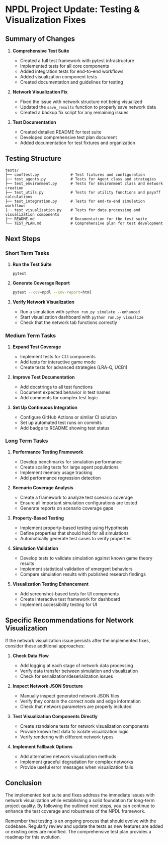 # NPDL Project Update: Testing & Visualization Fixes

## Summary of Changes

1. **Comprehensive Test Suite**
   - Created a full test framework with pytest infrastructure
   - Implemented tests for all core components
   - Added integration tests for end-to-end workflows
   - Added visualization component tests
   - Created documentation and guidelines for testing

2. **Network Visualization Fix**
   - Fixed the issue with network structure not being visualized
   - Updated the `save_results` function to properly save network data
   - Created a backup fix script for any remaining issues

3. **Test Documentation**
   - Created detailed README for test suite
   - Developed comprehensive test plan document
   - Added documentation for test fixtures and organization

## Testing Structure

```
tests/
├── conftest.py              # Test fixtures and configuration
├── test_agents.py           # Tests for Agent class and strategies
├── test_environment.py      # Tests for Environment class and network creation
├── test_utils.py            # Tests for utility functions and payoff calculations
├── test_integration.py      # Tests for end-to-end simulation workflows
├── test_visualization.py    # Tests for data processing and visualization components
├── README.md                # Documentation for the test suite
└── TEST_PLAN.md             # Comprehensive plan for test development
```

## Next Steps

### Short Term Tasks

1. **Run the Test Suite**
   ```bash
   pytest
   ```

2. **Generate Coverage Report**
   ```bash
   pytest --cov=npdl --cov-report=html
   ```

3. **Verify Network Visualization**
   - Run a simulation with `python run.py simulate --enhanced`
   - Start visualization dashboard with `python run.py visualize`
   - Check that the network tab functions correctly

### Medium Term Tasks

1. **Expand Test Coverage**
   - Implement tests for CLI components
   - Add tests for interactive game mode
   - Create tests for advanced strategies (LRA-Q, UCB1)

2. **Improve Test Documentation**
   - Add docstrings to all test functions
   - Document expected behavior in test names
   - Add comments for complex test logic

3. **Set Up Continuous Integration**
   - Configure GitHub Actions or similar CI solution
   - Set up automated test runs on commits
   - Add badge to README showing test status

### Long Term Tasks

1. **Performance Testing Framework**
   - Develop benchmarks for simulation performance
   - Create scaling tests for large agent populations
   - Implement memory usage tracking
   - Add performance regression detection

2. **Scenario Coverage Analysis**
   - Create a framework to analyze test scenario coverage
   - Ensure all important simulation configurations are tested
   - Generate reports on scenario coverage gaps

3. **Property-Based Testing**
   - Implement property-based testing using Hypothesis
   - Define properties that should hold for all simulations
   - Automatically generate test cases to verify properties

4. **Simulation Validation**
   - Develop tests to validate simulation against known game theory results
   - Implement statistical validation of emergent behaviors
   - Compare simulation results with published research findings

5. **Visualization Testing Enhancement**
   - Add screenshot-based tests for UI components
   - Create interactive test framework for dashboard
   - Implement accessibility testing for UI

## Specific Recommendations for Network Visualization

If the network visualization issue persists after the implemented fixes, consider these additional approaches:

1. **Check Data Flow**
   - Add logging at each stage of network data processing
   - Verify data transfer between simulation and visualization
   - Check for serialization/deserialization issues

2. **Inspect Network JSON Structure**
   - Manually inspect generated network JSON files
   - Verify they contain the correct node and edge information
   - Check that network parameters are properly included

3. **Test Visualization Components Directly**
   - Create standalone tests for network visualization components
   - Provide known test data to isolate visualization logic
   - Verify rendering with different network types

4. **Implement Fallback Options**
   - Add alternative network visualization methods
   - Implement graceful degradation for complex networks
   - Provide useful error messages when visualization fails

## Conclusion

The implemented test suite and fixes address the immediate issues with network visualization while establishing a solid foundation for long-term project quality. By following the outlined next steps, you can continue to enhance the test coverage and robustness of the NPDL framework.

Remember that testing is an ongoing process that should evolve with the codebase. Regularly review and update the tests as new features are added or existing ones are modified. The comprehensive test plan provides a roadmap for this evolution.
